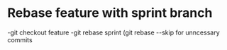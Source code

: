 # Rebase feature with sprint branch
-git checkout feature
-git rebase sprint
(git rebase --skip for unncessary commits
